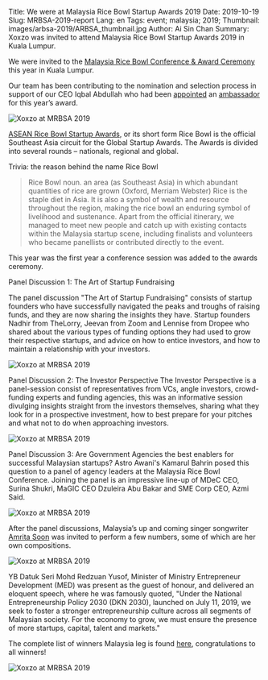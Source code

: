 Title: We were at Malaysia Rice Bowl Startup Awards 2019
Date: 2019-10-19
Slug: MRBSA-2019-report
Lang: en
Tags: event; malaysia; 2019;
Thumbnail: images/arbsa-2019/ARBSA_thumbnail.jpg
Author: Ai Sin Chan 
Summary: Xoxzo was invited to attend Malaysia Rice Bowl Startup Awards 2019 in Kuala Lumpur. 

We were invited to the [Malaysia Rice Bowl Conference & Award Ceremony](https://www.eventbrite.com/e/malaysian-rice-bowl-conference-award-ceremony-tickets-67654816377) this year in Kuala Lumpur.

Our team has been contributing to the nomination and selection process in support of our CEO Iqbal Abdullah who had been [appointed](https://blog.xoxzo.com/2019/07/17/asean-rice-bowl-startup-awards-2019/) an [ambassador]( https://www.facebook.com/ricebowlawards/photos/a.635166843251826/2007247809377049/) for this year’s award. 

![Xoxzo at MRBSA 2019](/images/arbsa-2019/MRBSA_Wall.jpg)

[ASEAN Rice Bowl Startup Awards](http://ricebowlawards.com/), or its short form Rice Bowl is the official Southeast Asia circuit for the Global Startup Awards. The Awards is divided into several rounds – nationals, regional and global.

Trivia: the reason behind the name Rice Bowl

> Rice Bowl
> noun. an area (as Southeast Asia) in which abundant quantities of rice are grown (Oxford, Merriam Webster)
> Rice is the staple diet in Asia. It is also a symbol of wealth and resource throughout the region, making the rice bowl an enduring symbol of livelihood and sustenance.
Apart from the official itinerary, we managed to meet new people and catch up with existing contacts within the Malaysia startup scene, including finalists and volunteers who became panellists or contributed directly to the event. 

This year was the first year a conference session was added to the awards ceremony. 

Panel Discussion 1: The Art of Startup Fundraising

The panel discussion "The Art of Startup Fundraising" consists of startup founders who have successfully navigated the peaks and troughs of raising funds, and they are now sharing the insights they have.
Startup founders Nadhir from TheLorry, Jeevan from Zoom and Lennise from Dropee who shared about the various types of funding options they had used to grow their respective startups, and advice on how to entice investors, and how to maintain a relationship with your investors.

![Xoxzo at MRBSA 2019](/images/arbsa-2019/MRBSA_Panel1.jpg)

Panel Discussion 2: The Investor Perspective
The Investor Perspective is a panel-session consist of representatives from VCs, angle investors, crowd-funding experts and funding agencies, this was an informative session divulging insights straight from the investors themselves, sharing what they look for in a prospective investment, how to best prepare for your pitches and what not to do when approaching investors.

![Xoxzo at MRBSA 2019](/images/arbsa-2019/MRBSA_Panel2.jpg)

Panel Discussion 3: Are Government Agencies the best enablers for successful Malaysian startups?
Astro Awani's Kamarul Bahrin posed this question to a panel of agency leaders at the Malaysia Rice Bowl Conference. Joining the panel is an impressive line-up of MDeC CEO, Surina Shukri, MaGIC CEO Dzuleira Abu Bakar and SME Corp CEO, Azmi Said.

![Xoxzo at MRBSA 2019](/images/arbsa-2019/MRBSA_Panel3.jpg)

After the panel discussions, Malaysia’s up and coming singer songwriter [Amrita Soon]( http://amritasoon.blogspot.com/) was invited to perform a few numbers, some of which are her own compositions. 

![Xoxzo at MRBSA 2019](/images/arbsa-2019/MRBSA_Performer.jpg)

YB Datuk Seri Mohd Redzuan Yusof, Minister of Ministry Entrepreneur Development (MED) was present as the guest of honour, and delivered an eloquent speech, where he was famously quoted, "Under the National Entrepreneurship Policy 2030 (DKN 2030), launched on July 11, 2019, we seek to foster a stronger entrepreneurship culture across all segments of Malaysian society. For the economy to grow, we must ensure the presence of more startups, capital, talent and markets."

The complete list of winners Malaysia leg is found [here](http://ricebowlawards.com/malaysia/), congratulations to all winners! 

![Xoxzo at MRBSA 2019](/images/arbsa-2019/MRBSA_Finalists.jpg)